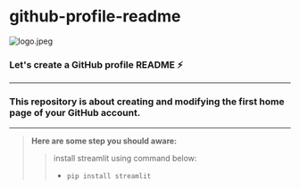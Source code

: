 # github-profile-readme

![logo.jpeg](src/assets/logo.jpeg)
### Let's create a GitHub profile README :zap:
---

### This repository is about creating and modifying the first home page of your GitHub account.
***

> **Here are some step you should aware:**
>
>> install streamlit using command below:
>> - `pip install streamlit`
